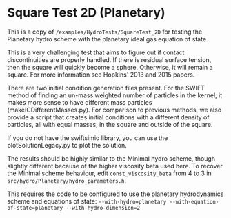 Square Test 2D (Planetary)
==============

This is a copy of `/examples/HydroTests/SquareTest_2D` for testing the Planetary 
hydro scheme with the planetary ideal gas equation of state. 

This is a very challenging test that aims to figure out
if contact discontinuities are properly handled. If there
is residual surface tension, then the square will quickly
become a sphere. Otherwise, it will remain a square. For
more information see Hopkins' 2013 and 2015 papers.

There are two initial condition generation files present.
For the SWIFT method of finding an un-mass weighted number
of particles in the kernel, it makes more sense to have
different mass particles (makeICDifferentMasses.py). For
comparison to previous methods, we also provide a script
that creates initial conditions with a different density
of particles, all with equal masses, in the square and
outside of the square.

If you do not have the swiftsimio library, you can use
the plotSolutionLegacy.py to plot the solution.

The results should be highly similar to the Minimal hydro scheme, though 
slightly different because of the higher viscosity beta used here. To recover 
the Minimal scheme behaviour, edit `const_viscosity_beta` from 4 to 3 in 
`src/hydro/Planetary/hydro_parameters.h`.

This requires the code to be configured to use the planetary hydrodynamics 
scheme and equations of state: 
`--with-hydro=planetary --with-equation-of-state=planetary --with-hydro-dimension=2`
